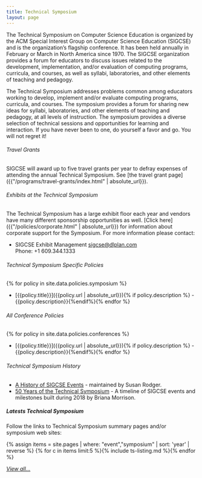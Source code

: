 ```yaml
---
title: Technical Symposium
layout: page
---
```


The Technical Symposium on Computer Science Education is organized by the ACM Special Interest Group on Computer Science Education (SIGCSE) and is the organization’s flagship conference. It has been held annually in February or March in North America since 1970. The SIGCSE organization provides a forum for educators to discuss issues related to the development, implementation, and/or evaluation of computing programs, curricula, and courses, as well as syllabi, laboratories, and other elements of teaching and pedagogy.

The Technical Symposium addresses problems common among educators
working to develop, implement and/or evaluate computing programs,
curricula, and courses. The symposium provides a forum for sharing new
ideas for syllabi, laboratories, and other elements of teaching and
pedagogy, at all levels of instruction. The symposium provides a diverse
selection of technical sessions and opportunities for learning and
interaction. If you have never been to one, do yourself a favor and go.
You will not regret it!

###### Travel Grants
SIGCSE will award up to five travel grants per year to defray expenses
of attending the annual Technical Symposium. See [the travel grant
page]({{"/programs/travel-grants/index.html" | absolute_url}}).

###### Exhibits at the Technical Symposium
The Technical Symposium has a large exhibit floor each year and vendors
have many different sponsorship opportunities as well. [Click
here]({{"/policies/corporate.html" | absolute_url}}) for information about corporate
support for the Symposium. For more information please contact:

-   SIGCSE Exhibit Management <sigcse@dlplan.com>\
    Phone: +1 609.344.1333

###### Technical Symposium Specific Policies

{% for policy in site.data.policies.symposium %}
- [{{policy.title}}]({{policy.url | absolute_url}}){% if policy.description %} - {{policy.description}}{%endif%}{% endfor %}

###### All Conference Policies

{% for policy in site.data.policies.conferences %}
- [{{policy.title}}]({{policy.url | absolute_url}}){% if policy.description %} - {{policy.description}}{%endif%}{% endfor %}

###### Technical Symposium History

-   [A History of SIGCSE
Events](https://users.cs.duke.edu/~rodger/sigcseconferences.html) - maintained by Susan Rodger.
- [50 Years of the Technical Symposium](../50years.html) - A timeline of SIGCSE events and milestones built during 2018 by Briana Morrison.

##### Latests Technical Symposium

Follow the links to Technical Symposium summary pages and/or symposium web sites:

{% assign items = site.pages | where: "event","symposium" | sort: 'year' | reverse %}
{% for c in items limit:5 %}{% include ts-listing.md %}{% endfor %}

<a href="conferences.html"><i>View all...</i></a>


